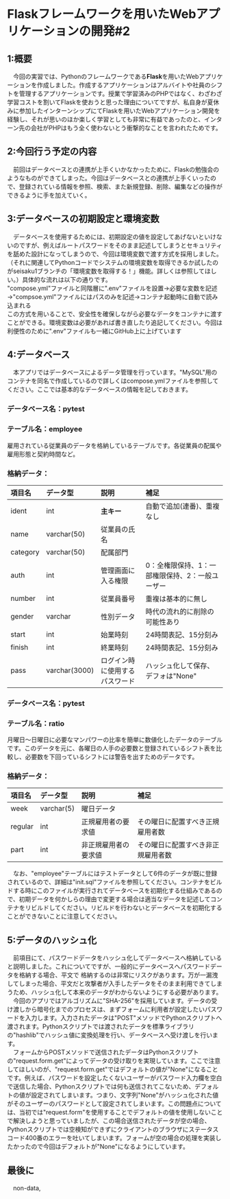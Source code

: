 # Flaskフレームワークを用いたWebアプリケーションの開発#2
## 1:概要
　今回の実習では、Pythonのフレームワークである**Flask**を用いたWebアプリケーションを作成しました。作成するアプリケーションはアルバイトや社員のシフトを管理するアプリケーションです。授業で学習済みのPHPではなく、わざわざ学習コストを割いてFlaskを使おうと思った理由についてですが、私自身が夏休みに参加したインターンシップにてFlaskを用いたWebアプリケーション開発を経験し、それが思いのほか楽しく学習としても非常に有益であったのと、インターン先の会社がPHPはもう全く使わないとう衝撃的なことを言われたためです。
## 2:今回行う予定の内容
　前回はデータベースとの連携が上手くいかなかったために、Flaskの勉強会のようなものができてしまった。今回はデータベースとの連携が上手くいったので、登録されている情報を参照、検索、また新規登録、削除、編集などの操作ができるように手を加えていく。
## 3:データベースの初期設定と環境変数
　データベースを使用するためには、初期設定の値を設定してあげないといけないのですが、例えばルートパスワードをそのまま記述してしまうとセキュリティを舐めた設計になってしまうので、今回は環境変数で渡す方式を採用しました。（それに関連してPythonコードでシステムの環境変数を取得できるか試したのがseisaku1ブランチの「環境変数を取得する！」機能。詳しくは参照してほしい。）具体的な流れは以下の通りです。    
"compose.yml"ファイルと同階層に".env"ファイルを設置→必要な変数を記述→"compsoe.yml"ファイルにはパスのみを記述→コンテナ起動時に自動で読み込まれる    
この方式を用いることで、安全性を確保しながら必要なデータをコンテナに渡すことができる。環境変数は必要があれば書き直したり追記してください。今回は利便性のために".env"ファイルも一緒にGitHub上に上げています
## 4:データベース
　本アプリではデータベースによるデータ管理を行っています。"MySQL"用のコンテナを同名で作成しているので詳しくはcompose.ymlファイルを参照してください。ここでは基本的なデータベースの情報を記しておきます。    
### データベース名：pytest  
### テーブル名：employee  
雇用されている従業員のデータを格納しているテーブルです。各従業員の配属や雇用形態と契約時間など。  
### 格納データ：  
| 項目名 | データ型 | 説明 | 補足 |
|:---|:---|:---|:---|
| ident | int | **主キー** | 自動で追加(連番)、重複なし |
| name | varchar(50) | 従業員の氏名 | |
| category | varchar(50) | 配属部門 | |
| auth | int | 管理画面に入る権限 | 0：全権限保持、1：一部権限保持、2：一般ユーザー |
| number | int | 従業員番号 | 重複は基本的に無し |
| gender | varchar | 性別データ | 時代の流れ的に削除の可能性あり |
| start | int | 始業時刻 | 24時間表記、15分刻み |
| finish | int | 終業時刻 | 24時間表記、15分刻み |
| pass | varchar(3000) | ログイン時に使用するパスワード | ハッシュ化して保存、デフォは"None" |    

### データベース名：pytest  
### テーブル名：ratio  
月曜日～日曜日に必要なマンパワーの比率を簡単に数値化したデータのテーブルです。このデータを元に、各曜日の人手の必要数と登録されているシフト表を比較し、必要数を下回っているシフトには警告を出すためのデータです。
### 格納データ：  
| 項目名 | データ型 | 説明 | 補足 |
|:---|:---|:---|:---|
| week | varchar(5) | 曜日データ | |
| regular | int | 正規雇用者の要求値 | その曜日に配置すべき正規雇用者数 |
| part | int | 非正規雇用者の要求値 | その曜日に配置すべき非正規雇用者数 |

　なお、"employee"テーブルにはテストデータとして6件のデータが既に登録されているので、詳細は"init.sql"ファイルを参照してください。コンテナをビルドする時にこのファイルが実行されてデータベースを初期化する仕組みであるので、初期データを何かしらの理由で変更する場合は適当なデータを記述してコンテナをリビルドしてください。リビルドを行わないとデータベースを初期化することができないことに注意してください。  
## 5:データのハッシュ化
　前項目にて、パスワードデータをハッシュ化してデータベースへ格納していると説明しました。これについてですが、一般的にデータベースへパスワードデータを格納する場合、平文で
格納するのは非常にリスクがあります。万が一漏洩してしまった場合、平文だと攻撃者が入手したデータをそのまま利用できてしまうため、ハッシュ化して本来のデータがわからないようにする必要があります。  
　今回のアプリではアルゴリズムに"SHA-256"を採用しています。データの受け渡しから暗号化までのプロセスは、まずフォームに利用者が設定したいパスワードを入力します。入力されたデータは"POST"メソッドでPythonスクリプトへ渡されます。Pythonスクリプトでは渡されたデータを標準ライブラリの"hashlib"でハッシュ値に変換処理を行い、データベースへ受け渡しを行います。  
　フォームからPOSTメソッドで送信されたデータはPythonスクリプトの"request.form.get"によってデータの受け取りを実現しています。ここで注意してほしいのが、"request.form.get"ではデフォルトの値が"None"になることです。例えば、パスワードを設定したくないユーザーがパスワード入力欄を空白で送信した場合、Pythonスクリプトでは何も送信されてこないため、デフォルトの値が設定されてしまいます。つまり、文字列"None"がハッシュ化された値がそのユーザーのパスワードとして設定されてしまいます。この問題点については、当初では"request.form"を使用することでデフォルトの値を使用しないことで解決しようと思っていましたが、この場合送信されたデータが空の場合、Pythonスクリプトでは空検知ができずにクライアントのブラウザにステータスコード400番のエラーを吐いてしまいます。フォームが空の場合の処理を実装したかったので今回はデフォルトが"None"になるようにしています。
## 最後に
　non-data,